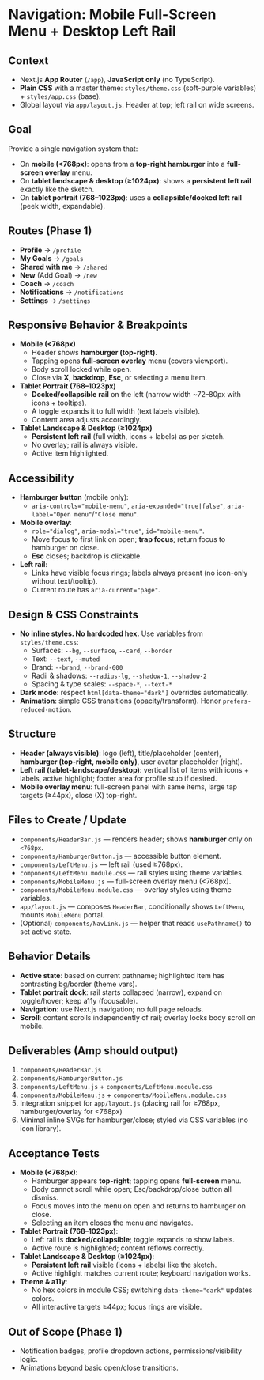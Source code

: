 # Navigation: Mobile Full-Screen Menu + Desktop Left Rail

## Context
- Next.js **App Router** (`/app`), **JavaScript only** (no TypeScript).
- **Plain CSS** with a master theme: `styles/theme.css` (soft-purple variables) + `styles/app.css` (base).
- Global layout via `app/layout.js`. Header at top; left rail on wide screens.

## Goal
Provide a single navigation system that:
- On **mobile (<768px)**: opens from a **top-right hamburger** into a **full-screen overlay** menu.
- On **tablet landscape & desktop (≥1024px)**: shows a **persistent left rail** exactly like the sketch.
- On **tablet portrait (768–1023px)**: uses a **collapsible/docked left rail** (peek width, expandable).

## Routes (Phase 1)
- **Profile** → `/profile`
- **My Goals** → `/goals`
- **Shared with me** → `/shared`
- **New** (Add Goal) → `/new`
- **Coach** → `/coach`
- **Notifications** → `/notifications`
- **Settings** → `/settings`

## Responsive Behavior & Breakpoints
- **Mobile (<768px)**  
  - Header shows **hamburger (top-right)**.  
  - Tapping opens **full-screen overlay** menu (covers viewport).  
  - Body scroll locked while open.  
  - Close via **X**, **backdrop**, **Esc**, or selecting a menu item.
- **Tablet Portrait (768–1023px)**  
  - **Docked/collapsible rail** on the left (narrow width ~72–80px with icons + tooltips).  
  - A toggle expands it to full width (text labels visible).  
  - Content area adjusts accordingly.
- **Tablet Landscape & Desktop (≥1024px)**  
  - **Persistent left rail** (full width, icons + labels) as per sketch.  
  - No overlay; rail is always visible.  
  - Active item highlighted.

## Accessibility
- **Hamburger button** (mobile only):
  - `aria-controls="mobile-menu"`, `aria-expanded="true|false"`, `aria-label="Open menu"`/`"Close menu"`.
- **Mobile overlay**:
  - `role="dialog"`, `aria-modal="true"`, `id="mobile-menu"`.
  - Move focus to first link on open; **trap focus**; return focus to hamburger on close.
  - **Esc** closes; backdrop is clickable.
- **Left rail**:
  - Links have visible focus rings; labels always present (no icon-only without text/tooltip).
  - Current route has `aria-current="page"`.

## Design & CSS Constraints
- **No inline styles. No hardcoded hex.** Use variables from `styles/theme.css`:
  - Surfaces: `--bg`, `--surface`, `--card`, `--border`
  - Text: `--text`, `--muted`
  - Brand: `--brand`, `--brand-600`
  - Radii & shadows: `--radius-lg`, `--shadow-1`, `--shadow-2`
  - Spacing & type scales: `--space-*`, `--text-*`
- **Dark mode**: respect `html[data-theme="dark"]` overrides automatically.
- **Animation**: simple CSS transitions (opacity/transform). Honor `prefers-reduced-motion`.

## Structure
- **Header (always visible)**: logo (left), title/placeholder (center), **hamburger (top-right, mobile only)**, user avatar placeholder (right).
- **Left rail (tablet-landscape/desktop)**: vertical list of items with icons + labels, active highlight; footer area for profile stub if desired.
- **Mobile overlay menu**: full-screen panel with same items, large tap targets (≥44px), close (X) top-right.

## Files to Create / Update
- `components/HeaderBar.js` — renders header; shows **hamburger** only on `<768px`.
- `components/HamburgerButton.js` — accessible button element.
- `components/LeftMenu.js` — left rail (used ≥768px).
- `components/LeftMenu.module.css` — rail styles using theme variables.
- `components/MobileMenu.js` — full-screen overlay menu (<768px).
- `components/MobileMenu.module.css` — overlay styles using theme variables.
- `app/layout.js` — composes `HeaderBar`, conditionally shows `LeftMenu`, mounts `MobileMenu` portal.
- (Optional) `components/NavLink.js` — helper that reads `usePathname()` to set active state.

## Behavior Details
- **Active state**: based on current pathname; highlighted item has contrasting bg/border (theme vars).
- **Tablet portrait dock**: rail starts collapsed (narrow), expand on toggle/hover; keep a11y (focusable).
- **Navigation**: use Next.js navigation; no full page reloads.
- **Scroll**: content scrolls independently of rail; overlay locks body scroll on mobile.

## Deliverables (Amp should output)
1. `components/HeaderBar.js`
2. `components/HamburgerButton.js`
3. `components/LeftMenu.js` + `components/LeftMenu.module.css`
4. `components/MobileMenu.js` + `components/MobileMenu.module.css`
5. Integration snippet for `app/layout.js` (placing rail for ≥768px, hamburger/overlay for <768px)
6. Minimal inline SVGs for hamburger/close; styled via CSS variables (no icon library).

## Acceptance Tests
- **Mobile (<768px)**:
  - Hamburger appears **top-right**; tapping opens **full-screen** menu.
  - Body cannot scroll while open; Esc/backdrop/close button all dismiss.
  - Focus moves into the menu on open and returns to hamburger on close.
  - Selecting an item closes the menu and navigates.
- **Tablet Portrait (768–1023px)**:
  - Left rail is **docked/collapsible**; toggle expands to show labels.
  - Active route is highlighted; content reflows correctly.
- **Tablet Landscape & Desktop (≥1024px)**:
  - **Persistent left rail** visible (icons + labels) like the sketch.
  - Active highlight matches current route; keyboard navigation works.
- **Theme & a11y**:
  - No hex colors in module CSS; switching `data-theme="dark"` updates colors.
  - All interactive targets ≥44px; focus rings are visible.

## Out of Scope (Phase 1)
- Notification badges, profile dropdown actions, permissions/visibility logic.
- Animations beyond basic open/close transitions.


